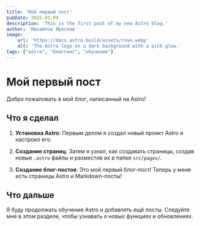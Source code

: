 ```yaml
---
title: 'Мой первый пост'
pubDate: 2025-01-09
description: 'This is the first post of my new Astro blog.'
author: 'Михайлов Ярослав'
image:
    url: 'https://docs.astro.build/assets/rose.webp'
    alt: 'The Astro logo on a dark background with a pink glow.'
tags: ["astro", "блоггинг", "обучение"]
---
```

# Мой первый пост

Добро пожаловать в _мой блог_, написанный на Astro!

## Что я сделал

1. **Установка Astro**: Первым делом я создал новый проект Astro и настроил его.

2. **Создание страниц**: Затем я узнал, как создавать страницы, создав новые `.astro` файлы и разместив их в папке `src/pages/`.

3. **Создание блог-постов**: Это мой первый блог-пост! Теперь у меня есть страницы Astro и Markdown-посты!

## Что дальше

Я буду продолжать обучение Astro и добавлять ещё посты. Следуйте мне в этом разделе, чтобы узнавать о новых функциях и обновлениях.
